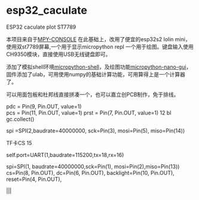 # esp32_caculate
ESP32 caculate plot  ST7789


本项目来自于[MPY-CONSOLE](https://github.com/jd3096-mpy/MPY-CONSOLE) 在此基础上，改用了便宜的esp32s2 lolin mini，使用双st7789屏幕,一个用于显示micropython repl 一个用于绘图。键盘输入使用CH9350模块，直接使用USB无线键盘即可。

添加了模拟shell环境[micropython-shell](https://github.com/octopusengine/micropython-shell)，及绘图功能[micropython-nano-gui](https://github.com/peterhinch/micropython-nano-gui)，固件添加了ulab，可用使用numpy的基础计算功能，可用算得上是一个计算器了。

可以用面包板和杜邦线直接拼凑一个，也可以嘉立创PCB制作，免于排线。


pdc = Pin(9, Pin.OUT, value=1)  
pcs = Pin(11, Pin.OUT, value=1)
prst = Pin(7, Pin.OUT, value=1)
12 bl
gc.collect()  

spi =SPI(2,baudrate=40000000, sck=Pin(3), mosi=Pin(5), miso=Pin(14))

TF卡CS 15

self.port=UART(1,baudrate=115200,tx=18,rx=16)


spi=SPI(1, baudrate=40000000,sck=Pin(1), mosi=Pin(2),miso=Pin(13))
        cs=Pin(8, Pin.OUT),
        dc=Pin(6, Pin.OUT),
        backlight=Pin(10, Pin.OUT),
        reset=Pin(4, Pin.OUT),

|||
